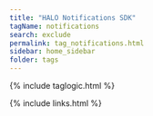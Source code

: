 ```yaml
---
title: "HALO Notifications SDK"
tagName: notifications
search: exclude
permalink: tag_notifications.html
sidebar: home_sidebar
folder: tags
---
```

{% include taglogic.html %}

{% include links.html %}
